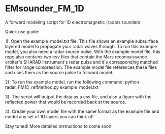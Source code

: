 # EMsounder_FM_1D
A forward modeling script for 1D electromagnetic (radar) sounders

Quick use guide:

1). Open the example_model.txt file. This file shows an example subsurface
layered model to propagate your radar waves through. To run this example model,
you also need a radar source pulse. With the example model file, this repo also contains two csv
files that contain the Mars reconnaissance orbiter's SHARAD instrument's radar
pulse and it's corresponding matched filter for range compression. The example
model file references these files and uses them as the source pulse to forward model. 

2). To run the example model, run the following command: python
radar_FM1D_refMethod.py example_model.txt

3). The script will output the data as a csv file, and also a figure with the
reflected power that would be recorded back at the source. 

4). Create your own model file with the same format as the example file and
model any set of 1D layers you can think of!


Stay tuned! More detailed instructions to come soon.  


